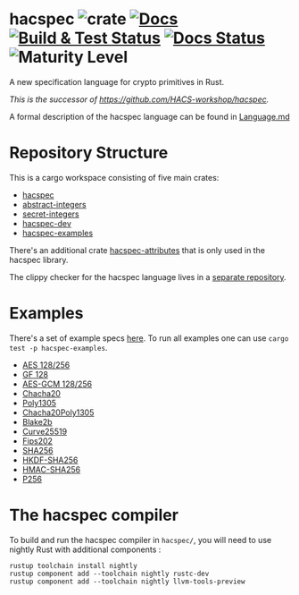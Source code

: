 # hacspec ![crate][crate-outdated-image] [![Docs][docs-master-image]][docs-master-link] [![Build & Test Status][build-image]][build-link] [![Docs Status][deploy-docs-image]][deploy-docs-link] ![Maturity Level][maturitylevel-image]

A new specification language for crypto primitives in Rust.

*This is the successor of https://github.com/HACS-workshop/hacspec.*

A formal description of the hacspec language can be found in [Language.md](Language.md)

# Repository Structure

This is a cargo workspace consisting of five main crates:
* [hacspec](hacspec/)
* [abstract-integers](abstract-integers/)
* [secret-integers](secret-integers/)
* [hacspec-dev](hacspec-dev/)
* [hacspec-examples](spec-examples/)

There's an additional crate [hacspec-attributes](attributes) that is only used in the hacspec library.

The clippy checker for the hacspec language lives in a [separate repository](https://github.com/hacspec/rust-clippy/tree/hacspec).

# Examples
There's a set of example specs [here](spec-examples/).
To run all examples one can use `cargo test -p hacspec-examples`.

* [AES 128/256](spec-examples/src/aes_gcm/aes.rs)
* [GF 128](spec-examples/src/aes_gcm/gf128.rs)
* [AES-GCM 128/256](spec-examples/src/aes_gcm/aesgcm.rs)
* [Chacha20](spec-examples/src/chacha20_poly1305/chacha20.rs)
* [Poly1305](spec-examples/src/chacha20_poly1305/poly1305.rs)
* [Chacha20Poly1305](spec-examples/src/chacha20_poly1305/chacha20poly1305.rs)
* [Blake2b](spec-examples/src/blake2/blake2b.rs)
* [Curve25519](spec-examples/src/curve25519/curve25519.rs)
* [Fips202](spec-examples/src/fips202/fips202.rs)
* [SHA256](spec-examples/src/sha2/sha2.rs)
* [HKDF-SHA256](spec-examples/src/hkdf/hkdf.rs)
* [HMAC-SHA256](spec-examples/src/hmac/hmac.rs)
* [P256](spec-examples/src/p256/p256.rs)

[//]: # (badges)

[crate-outdated-image]: https://img.shields.io/badge/crate-outdated-red.svg
[crate-image]: https://img.shields.io/crates/v/hacspec.svg
[crate-link]: https://crates.io/crates/hacspec
[docs-master-image]: https://img.shields.io/badge/docs-master-blue.svg
[docs-master-link]: https://hacspec.github.io/hacspec/hacspec/index.html
[docs-image]: https://docs.rs/hacspec/badge.svg
[docs-link]: https://docs.rs/hacspec/
[license-image]: https://img.shields.io/badge/license-Apache2.0/MIT-blue.svg
[build-image]: https://github.com/hacspec/hacspec/workflows/Build%20&%20Test/badge.svg?branch=master&event=push
[build-link]: https://github.com/hacspec/hacspec/actions?query=workflow%3A%22Build+%26+Test%22
[deploy-docs-image]: https://github.com/hacspec/hacspec/workflows/Deploy%20Docs/badge.svg?branch=master&event=push
[deploy-docs-link]: https://github.com/hacspec/hacspec/actions?query=workflow%3A%22Deploy+Docs%22
[maturitylevel-image]: https://img.shields.io/badge/maturity-alpha-red.svg

# The hacspec compiler

To build and run the hacspec compiler in `hacspec/`, you will need to use nightly Rust with 
additional components : 

```
rustup toolchain install nightly 
rustup component add --toolchain nightly rustc-dev
rustup component add --toolchain nightly llvm-tools-preview
```